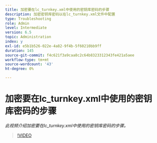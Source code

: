 ```yaml
---
title: 加密要在lc_turnkey.xml中使用的密钥库密码的步骤
description: 加密密钥库密码以在lc_turnkey.xml文件中配置
type: Troubleshooting
role: Admin
level: Intermediate
version: 6.5
topic: Administration
index: y
exl-id: e5b1b526-022e-4a82-9f4b-5f60210bb9ff
duration: 145
source-git-commit: f4c621f3a9caa8c2c64b8323312343fe421a5aee
workflow-type: tm+mt
source-wordcount: '43'
ht-degree: 0%

---
```


# 加密要在lc_turnkey.xml中使用的密钥库密码的步骤

*此视频介绍加密要在lc_turnkey.xml中使用的密钥库密码的步骤。*

>[!VIDEO](https://video.tv.adobe.com/v/335538?quality=12&learn=on)
